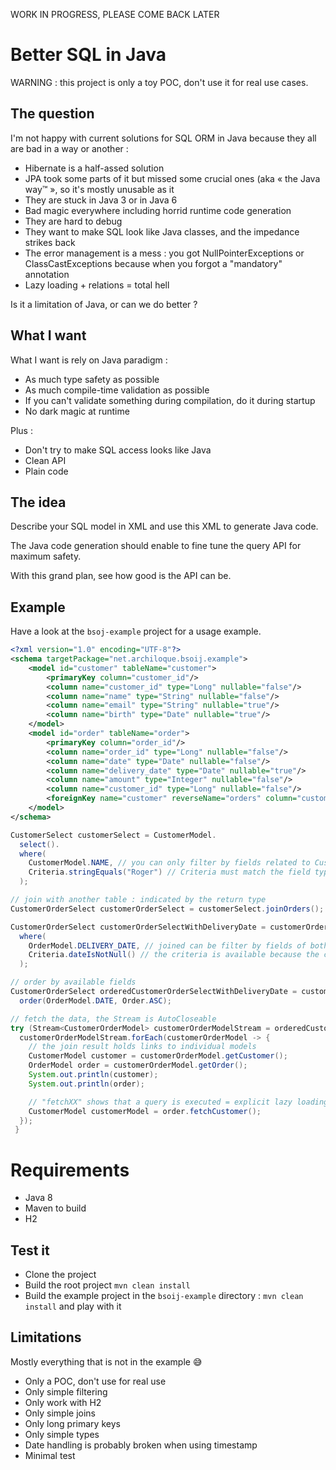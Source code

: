 WORK IN PROGRESS, PLEASE COME BACK LATER

# Better SQL in Java

WARNING : this project is only a toy POC, don't use it for real use cases.

## The question

I'm not happy with current solutions for SQL ORM in Java because they all are bad in a way or another :
- Hibernate is a half-assed solution
- JPA took some parts of it but missed some crucial ones (aka « the Java way™ », so it's mostly unusable as it
- They are stuck in Java 3 or in Java 6
- Bad magic everywhere including horrid runtime code generation
- They are hard to debug
- They want to make SQL look like Java classes, and the impedance strikes back
- The error management is a mess : you got NullPointerExceptions or ClassCastExceptions because when you forgot a "mandatory" annotation 
- Lazy loading + relations = total hell

Is it a limitation of Java, or can we do better ?

## What I want

What I want is rely on Java paradigm :

- As much type safety as possible
- As much compile-time validation as possible
- If you can't validate something during compilation, do it during startup 
- No dark magic at runtime

Plus : 
- Don't try to make SQL access looks like Java
- Clean API
- Plain code

## The idea

Describe your SQL model in XML and use this XML to generate Java code.

The Java code generation should enable to fine tune the query API for maximum safety.

With this grand plan, see how good is the API can be.

## Example

Have a look at the `bsoj-example` project for a usage example.

```xml
<?xml version="1.0" encoding="UTF-8"?>
<schema targetPackage="net.archiloque.bsoij.example">
    <model id="customer" tableName="customer">
        <primaryKey column="customer_id"/>
        <column name="customer_id" type="Long" nullable="false"/>
        <column name="name" type="String" nullable="false"/>
        <column name="email" type="String" nullable="true"/>
        <column name="birth" type="Date" nullable="true"/>
    </model>
    <model id="order" tableName="order">
        <primaryKey column="order_id"/>
        <column name="order_id" type="Long" nullable="false"/>
        <column name="date" type="Date" nullable="false"/>
        <column name="delivery_date" type="Date" nullable="true"/>
        <column name="amount" type="Integer" nullable="false"/>
        <column name="customer_id" type="Long" nullable="false"/>
        <foreignKey name="customer" reverseName="orders" column="customer_id" references="customer"/>
    </model>
</schema>
```

```java
CustomerSelect customerSelect = CustomerModel.
  select().
  where(
    CustomerModel.NAME, // you can only filter by fields related to Customers 
    Criteria.stringEquals("Roger") // Criteria must match the field type
  );

// join with another table : indicated by the return type
CustomerOrderSelect customerOrderSelect = customerSelect.joinOrders();

CustomerOrderSelect customerOrderSelectWithDeliveryDate = customerOrderSelect.
  where(
    OrderModel.DELIVERY_DATE, // joined can be filter by fields of both models 
    Criteria.dateIsNotNull() // the criteria is available because the column is nullable
  );

// order by available fields
CustomerOrderSelect orderedCustomerOrderSelectWithDeliveryDate = customerOrderSelectWithDeliveryDate.
  order(OrderModel.DATE, Order.ASC);

// fetch the data, the Stream is AutoCloseable
try (Stream<CustomerOrderModel> customerOrderModelStream = orderedCustomerOrderSelectWithDeliveryDate.fetch()) {
  customerOrderModelStream.forEach(customerOrderModel -> {
    // the join result holds links to individual models
    CustomerModel customer = customerOrderModel.getCustomer();
    OrderModel order = customerOrderModel.getOrder();
    System.out.println(customer);
    System.out.println(order);

    // "fetchXX" shows that a query is executed = explicit lazy loading
    CustomerModel customerModel = order.fetchCustomer();
  });
 }
```

# Requirements

- Java 8
- Maven to build
- H2

## Test it

- Clone the project
- Build the root project `mvn clean install`
- Build the example project in the `bsoij-example` directory : `mvn clean install` and play with it

## Limitations

Mostly everything that is not in the example 😅

- Only a POC, don't use for real use
- Only simple filtering
- Only work with H2
- Only simple joins
- Only long primary keys
- Only simple types
- Date handling is probably broken when using timestamp
- Minimal test